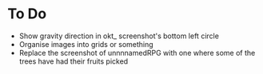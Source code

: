 # To Do

- Show gravity direction in okt_ screenshot's bottom left circle
- Organise images into grids or something
- Replace the screenshot of unnnnamedRPG with one where some of the trees have had their fruits picked
